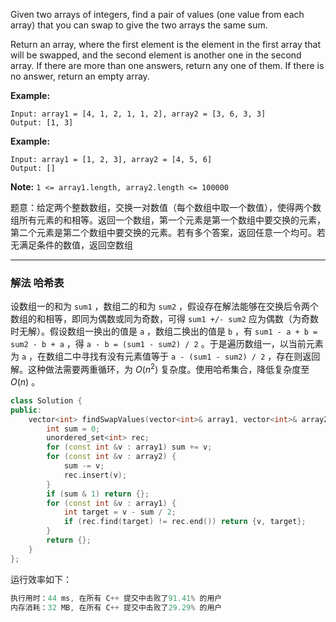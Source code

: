 Given two arrays of integers, find a pair of values (one value from each array) that you can swap to give the two arrays the same sum.

Return an array, where the first element is the element in the first array that will be swapped, and the second element is another one in the second array. If there are more than one answers, return any one of them. If there is no answer, return an empty array.

**Example:**

```clike
Input: array1 = [4, 1, 2, 1, 1, 2], array2 = [3, 6, 3, 3]
Output: [1, 3]
```

**Example:**

```clike
Input: array1 = [1, 2, 3], array2 = [4, 5, 6]
Output: []
```

**Note:** `1 <= array1.length, array2.length <= 100000`

题意：给定两个整数数组，交换一对数值（每个数组中取一个数值），使得两个数组所有元素的和相等。返回一个数组，第一个元素是第一个数组中要交换的元素，第二个元素是第二个数组中要交换的元素。若有多个答案，返回任意一个均可。若无满足条件的数值，返回空数组

---
### 解法 哈希表
设数组一的和为 `sum1` ，数组二的和为 `sum2` ，假设存在解法能够在交换后令两个数组的和相等，即同为偶数或同为奇数，可得 `sum1 +/- sum2` 应为偶数（为奇数时无解）。假设数组一换出的值是 `a` ，数组二换出的值是 `b` ，有 `sum1 - a + b = sum2 - b + a` ，得 `a - b = (sum1 - sum2) / 2` 。于是遍历数组一，以当前元素为 `a` ，在数组二中寻找有没有元素值等于 `a - (sum1 - sum2) / 2` ，存在则返回解。这种做法需要两重循环，为 $O(n^2)$ 复杂度。使用哈希集合，降低复杂度至 $O(n)$ 。
```cpp
class Solution {
public:
    vector<int> findSwapValues(vector<int>& array1, vector<int>& array2) {
        int sum = 0;
        unordered_set<int> rec;
        for (const int &v : array1) sum += v;
        for (const int &v : array2) {
            sum -= v;
            rec.insert(v);
        }
        if (sum & 1) return {};
        for (const int &v : array1) {
            int target = v - sum / 2;
            if (rec.find(target) != rec.end()) return {v, target};   
        }
        return {};   
    }
};
```
运行效率如下：
```cpp
执行用时：44 ms, 在所有 C++ 提交中击败了91.41% 的用户
内存消耗：32 MB, 在所有 C++ 提交中击败了29.29% 的用户
```
